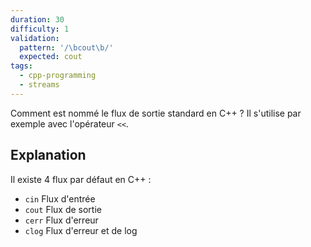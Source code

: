 ```yaml
---
duration: 30
difficulty: 1
validation: 
  pattern: '/\bcout\b/'
  expected: cout
tags:
  - cpp-programming
  - streams
---
```

Comment est nommé le flux de sortie standard en C++ ? Il s'utilise par exemple avec l'opérateur `<<`. 

## Explanation

Il existe 4 flux par défaut en C++ : 

- `cin` Flux d'entrée
- `cout` Flux de sortie
- `cerr` Flux d'erreur
- `clog` Flux d'erreur et de log

